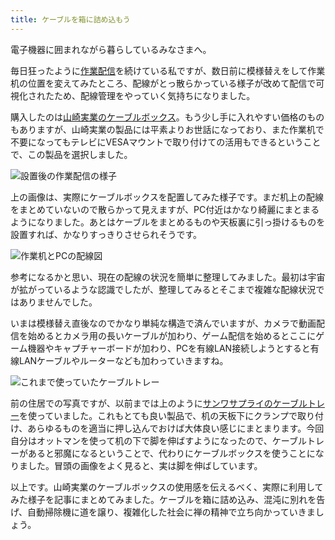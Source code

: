 ```yaml
---
title: ケーブルを箱に詰め込もう
---
```

電子機器に囲まれながら暮らしているみなさまへ。

毎日狂ったように[作業配信](https://www.youtube.com/c/r7kamura)を続けている私ですが、数日前に模様替えをして作業机の位置を変えてみたところ、配線がとっ散らかっている様子が改めて配信で可視化されたため、配線管理をやっていく気持ちになりました。

購入したのは[山崎実業のケーブルボックス](https://www.amazon.co.jp/dp/B0846DPNPP)。もう少し手に入れやすい価格のものもありますが、山崎実業の製品には平素よりお世話になっており、また作業机で不要になってもテレビにVESAマウントで取り付けての活用もできるということで、この製品を選択しました。

![](https://lh3.googleusercontent.com/docs/ADP-6oEYViH3AleGl2nHyrEJzggKhO8xI1R_U1T0_5ukLJZzsnSwCVlTvsecfC1FMWp1Bv1ZUkqXLN_VhMxpTuGLJMFNn_wfuFdr3DYiOZ9DIvC8E1SwQzDevad1yF_q0baShFwnLMkDT2tB2Ri6zjzxi2mrIX4YugXKVguqiQ4XLD293HqGWDN3bZ-D8oNtiW7e8ScBHAmEPP4esSwenG9ayUnwMo7kZfQ6Y2fsXMkP1YhI147ugeXObBewSJSpM6bCYfPagchkZAn0rVZVQAvb4hOair9ysS4hDh3jrWiHoOkkyzvgG2cbmOsLVwRvO7iiOdCw2JUdEzM3-ahzh5GEObPXxEU8tG7R0LDEFbbmAu9lLlQKIxce0MA62Up4lkF6WYuWOnQmr7t_MP55r9xE833tCO2iiQOebLd1-VjA-0gpMlkqIG8uXiKle5PXewcnGQT-wtDinGyz3bh3WO-ogHdNdARwua0iUdJr3ZIUbwT_BrjZmw9fa9DRl3OWADZYBc5WA6ZTKRiSgNHNC5Ij4i_nt__oB2QcV7p2wOxvc6Gh-sIPl_eaviB8wjqovIklgsKQERqtwFf7_kk_hUqdPJRypSwZmYUJDqw609Zw4L2qKw2krxHmwP2rHPjEsr9U_IlWjbr1Fkw9LCtCvZNPskVozyScWDC8cNNZd88XhnnCEdCFYXveILF27OaeyYXzLjJh5_BejJa3qXL28qg9xRe1R9ryqAbucW69X0XKy2pPhXvjivmPE-0IlISUp957NMW9tVIhRb9eaZ8Rc86RmYX3kmi2hE6t26UMRKBPWxQ0e08z7HtrzM1Om4t_0aOJdlZBtMWR7dbEj0V1s_BbRGJxMVwv5Df_lY8g_xQDehrgxQv2pr4Ev1HCHLSrS87eEA5JEScOJB6bziGrv9ZxS1wqHB2VXP8JvEjTemmGi6VQihV95qb7sT_c-TZciZsi5Ypp2Vf-U5XjugslNLuqc6Kiwmcl_CYutgav5I2tKaiZm8iGmvFISEnBE5irdTXaijFkuDtoz8sGk1ZD-BzN4m6ke6gvRzWfkyaXSw7yxZTlNWrPP1DfUiZEroXhTbyZhZpPY_0eixE0cunnik2jhFTMSNkQWb9IEGMKLhvFPHAz0EbMVn2tA3J9o5bEbcJtV31fS9We2tzO9AfxlL28bpm6DFB7n1Ifs8ud__HRTRbcVo89M7JEMTqX14-dP328PAkygoCTkIsugak56JHjWO0c58S3T7JBmXZOrj03QTUj0VVD "設置後の作業配信の様子")

上の画像は、実際にケーブルボックスを配置してみた様子です。まだ机上の配線をまとめていないので散らかって見えますが、PC付近はかなり綺麗にまとまるようになりました。あとはケーブルをまとめるものや天板裏に引っ掛けるものを設置すれば、かなりすっきりさせられそうです。

![](https://lh3.googleusercontent.com/docs/ADP-6oFyYtpPC3Yo9obWSG4A2GZWMBDU8VcyzlpcUkLn0syf1X8uaxZKR-UlXi6kAsjBSEiycF0A6XSUYAj2DYrm7MKcgXQO1a-QUyTaubeHgshH2rjaToAVfLfKlQg8IgU3xj3DIkNSFqMHXeDvrP45pdlRsGEh8kAjn5KjOXUgJoqRkcPIjyf8yuzH7kcwAMOhbvjXin_UNQSxoIUClwvHYgueTLWmW_ZkyjHQjNQ6OtUUZDkSwnX3Mq2XmB1IkkSU5-2Alv0LlregIFOliWQhcOFxhYkwudFW4v6mzatwzswXZvQAjJucMR4YuECNeBCI1o0ba94jHbKQjDGJNZLZvSpbK3-CAO92Hm_7v9aQVpzXQ9oLNsSnPdmRQ0Lv5OROySHIkZu8S8mIlXZum79p15_TcNBzprkjLEslPJJmmoFxFgIU5cWt3P3hGZXFZwtkcgJR7JTea-SPXCHFdm-ixCJtXlfRWCKlYzAMQICeMqZbuyVz8FfXIn5hvdadxoV8sgDWeWbdSU_jTSKbImGBnWCGwKdwnjbZJ9slczsYyLhQn9_R45po0I42GZIQETzwrFIkUru7qHZiwXlICHJHI0YlQMXUbV1IOsEMXey1W4igUx8mZ2vGmYs9gH3pan-SdXYksyGNje-Mb89f508JxBguFSD7vnpH2bCiWDZm01XRzPfJBdoP94IT1i2sCS5DKLm6-KH_YsNzbAsKd4uuwe9BQJaqpikGDZCgEh_Cm32JsAAdqoi8m6hDG-3IPQiT80A1J2HMfV4dMpOWWrbHijllj_7PDXA8QnuO3GYyIrjY2TiOga8TT2C36IdJHDxCRgG_ygNlSAG-cWOhmi1-T5tePsUgJ-pF09yJ_ywNUTSZ4Bj5FSSmRhWvaSgkQ0_YMPSbpjg3DR95reM2OSGGOVpNmBM2ltMU0whixqRC0DbTP-sLLhQiwfHg80HXEJYnIdH5FXmdMmq6V-_WO02zCwtnIrJUYq8HxaDnai9CwsdtFsiEa2T04JNVv4YPuoX439D5Pg7yVFLeiJQTITkdO0AhheTyaaq05oQQYZAgP0l06LAaBKmYT9X8Uz8L8o7G_TYu8I8eT1vKDOZbpGbmFrtSMLFHY2Uxqf1Y8cghqO0pl89wKb5KyQ1PRYXz9uxgEL-T0H5ekFWdCNW8lGOCUpkLDBWU_15qDNFt-fduQ54eWANAqdCMpHF-CBI0y1XhJG-9gCe85jFTqjLOQVOqbMIN8MuWlH0dJWXI86pY3P51V5Ji "作業机とPCの配線図")

参考になるかと思い、現在の配線の状況を簡単に整理してみました。最初は宇宙が拡がっているような認識でしたが、整理してみるとそこまで複雑な配線状況ではありませんでした。

いまは模様替え直後なのでかなり単純な構造で済んでいますが、カメラで動画配信を始めるとカメラ用の長いケーブルが加わり、ゲーム配信を始めるとここにゲーム機器やキャプチャーボードが加わり、PCを有線LAN接続しようとすると有線LANケーブルやルーターなども加わっていきますね。

![](https://lh3.googleusercontent.com/docs/ADP-6oGoC5elzQBAd80azAEdp32S5yogSFbP7C3eRi6XQY_dhXp1ixqLBVwnLNRrO2wdNDe5NrkuEMRxy3Xc3R8YUZiydEbh1jiMczEaNZLezcZLM_ptKmXgLx-PCHcWSAYfcjF3MsMUtC3agS8wCvY3579PtGCdUP4BJyv3nhM6C697oUGZHe4oEN9Sxwl34ug6bE-3GgCClHQJdsvC-P20iuc3nGTg04q4sfQ7TyMgTafbuix-9tzn0OhSjk1YWaHcoMvxeDh3deNHEz-pw5YzCxByHkM2KwCtL_aS5jP3d2BR1VIBoR6rdTmkvP_pvP3fYYQuo48H0q0X149gxhltl7SxzWZfGFRXZQgenANpstVyymJQHxQznDfcWAmdWq0pHHI_eTRYd9saiZ3Bdw_phYT1zX0atr0-7u9yYCj3U_0TsYy5vqLaWnJIvGs2P8PosUaZKJFFcZyDprPxpc_gL-2wuYNpB6KYMHN_soPCcHRSy1cQhV6ILRZxgJ-2m2nh8fmy0pM9FOEgWs6oIsWlG2-N6fKAj-DyEEPtDeX2j7KPc0UVOgwlUo225nFhisiAs0mmOes3h2r3dfrovSz75pv-6nbyetLytgIvpJOwMamceK_vVNIOUxT_Y60y0G6pIu8bTGRmAEjktF_R3R7avXcGYs7tVQKFpTgVtp62GC1aK6VuymQPqLQCOnaXqyFvq4CTPeOkbzDlmvcdRklDHybkDi6y_W0i0TBi2Hf-V9HJkdOGjLkN-5xyJmhm-eCWMU5J3AXJEhTlrA--qD66GBAeUHGd1jvFi8K_BLKfO4ES2cNjz9ljEIMO39Mc6wMHcrtpDV2C-wvZrWadvuWQcfd-8M_vpR_yixoTzQ2iigB6dlOxIJXBDDnIvQUsczdf7wr9Ggqa136irhu25Ap-CZi7T2OAhIJscCUWt2ct7xKKIUggRQBXa_XQpHPAowzgWBb9yqZXroy6scgrj8ELioTaa3MKPJytvNdtjqscmtq01nFd-geZRcrYe1pu8-1MnxfguB2CDMt030GuK8mIWsXUrQe7PVw5ZrenKFioEruzsxaVC-S5AWz0PtohB-pG6EeY7Flxd84E7rEeOchpc_k2qDGV4nqN_bQarpPuPfEgQ7kt8f1k8D9-UzBtI9RvbdepNqwYxH6_uVDA5R11P9eFp7JgbmCo7m7nvCZmMGLDeaxwHLAsTZRu_a-N1p6mCiP_-SZ-GBM_hCv8sfDuQtxDaQ26PrqENd0bPqUek21mAipT "これまで使っていたケーブルトレー")

前の住居での写真ですが、以前までは上のように[サンワサプライのケーブルトレー](https://www.amazon.co.jp/dp/B01N6B5ST9)を使っていました。これもとても良い製品で、机の天板下にクランプで取り付け、あらゆるものを適当に押し込んでおけば大体良い感じにまとまります。今回自分はオットマンを使って机の下で脚を伸ばすようになったので、ケーブルトレーがあると邪魔になるということで、代わりにケーブルボックスを使うことになりました。冒頭の画像をよく見ると、実は脚を伸ばしています。

以上です。山崎実業のケーブルボックスの使用感を伝えるべく、実際に利用してみた様子を記事にまとめてみました。ケーブルを箱に詰め込み、混沌に別れを告げ、自動掃除機に道を譲り、複雑化した社会に禅の精神で立ち向かっていきましょう。
